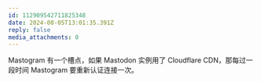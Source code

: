 ```yaml
---
id: 112909542711825348
date: 2024-08-05T13:01:35.391Z
reply: false
media_attachments: 0
---
```


Mastogram 有一个槽点，如果 Mastodon 实例用了 Cloudflare CDN，那每过一段时间 Mastogram 要重新认证连接一次。


